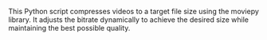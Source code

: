 This Python script compresses videos to a target file size using the moviepy library. It adjusts the bitrate dynamically to achieve the desired size while maintaining the best possible quality.
